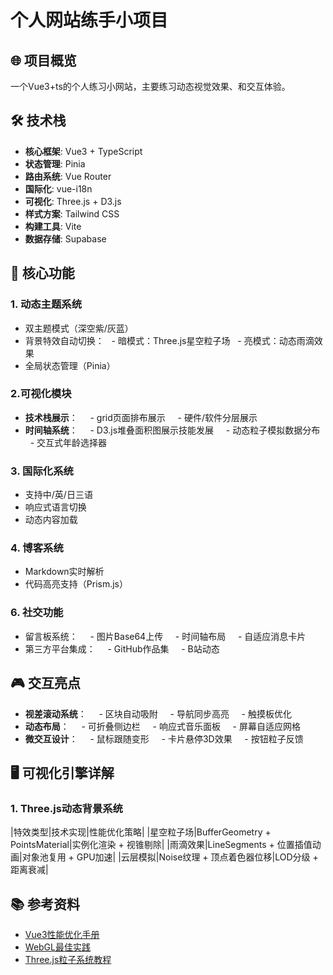 # 个人网站练手小项目

## 🌐 项目概览

一个Vue3+ts的个人练习小网站，主要练习动态视觉效果、和交互体验。

## 🛠️ 技术栈

- **核心框架**: Vue3 + TypeScript
- **状态管理**: Pinia
- **路由系统**: Vue Router
- **国际化**: vue-i18n
- **可视化**: Three.js + D3.js
- **样式方案**: Tailwind CSS
- **构建工具**: Vite
- **数据存储**: Supabase

## 🎨 核心功能

### 1. 动态主题系统

- 双主题模式（深空紫/灰蓝）
- 背景特效自动切换：
  - 暗模式：Three.js星空粒子场
  - 亮模式：动态雨滴效果
- 全局状态管理（Pinia）
### 2.可视化模块

- **技术栈展示**：
    - grid页面排布展示
    - 硬件/软件分层展示  
- **时间轴系统**：
    - D3.js堆叠面积图展示技能发展
    - 动态粒子模拟数据分布
    - 交互式年龄选择器
### 3. 国际化系统

- 支持中/英/日三语
- 响应式语言切换
- 动态内容加载

### 4. 博客系统

- Markdown实时解析
- 代码高亮支持（Prism.js）

### 6. 社交功能

- 留言板系统：
    - 图片Base64上传
    - 时间轴布局
    - 自适应消息卡片
- 第三方平台集成：
    - GitHub作品集
    - B站动态
## 🎮 交互亮点

- **视差滚动系统**：
    - 区块自动吸附
    - 导航同步高亮
    - 触摸板优化
- **动态布局**：
    - 可折叠侧边栏
    - 响应式音乐面板
    - 屏幕自适应网格
- **微交互设计**：
    - 鼠标跟随变形
    - 卡片悬停3D效果
    - 按钮粒子反馈
## 🖥️ 可视化引擎详解

### 1. Three.js动态背景系统

|特效类型|技术实现|性能优化策略|
|星空粒子场|BufferGeometry + PointsMaterial|实例化渲染 + 视锥剔除|
|雨滴效果|LineSegments + 位置插值动画|对象池复用 + GPU加速|
|云层模拟|Noise纹理 + 顶点着色器位移|LOD分级 + 距离衰减|

## 📚 参考资料

- [Vue3性能优化手册](https://vue-performance.dev/)
- [WebGL最佳实践](https://webglfundamentals.org/)
- [Three.js粒子系统教程](https://threejs-journey.com/)
